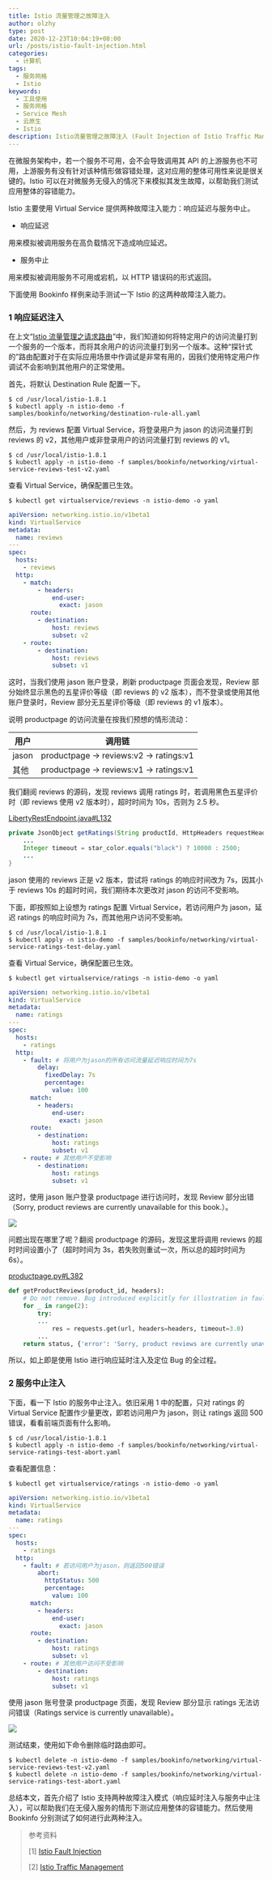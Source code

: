 ```yaml
---
title: Istio 流量管理之故障注入
author: olzhy
type: post
date: 2020-12-23T10:04:19+08:00
url: /posts/istio-fault-injection.html
categories:
  - 计算机
tags:
  - 服务网格
  - Istio
keywords:
  - 工具使用
  - 服务网格
  - Service Mesh
  - 云原生
  - Istio
description: Istio流量管理之故障注入 (Fault Injection of Istio Traffic Management)
---
```


在微服务架构中，若一个服务不可用，会不会导致调用其 API 的上游服务也不可用，上游服务有没有针对该种情形做容错处理，这对应用的整体可用性来说是很关键的。Istio 可以在对微服务无侵入的情况下来模拟其发生故障，以帮助我们测试应用整体的容错能力。

Istio 主要使用 Virtual Service 提供两种故障注入能力：响应延迟与服务中止。

- 响应延迟

用来模拟被调用服务在高负载情况下造成响应延迟。

- 服务中止

用来模拟被调用服务不可用或宕机，以 HTTP 错误码的形式返回。

下面使用 Bookinfo 样例来动手测试一下 Istio 的这两种故障注入能力。

### 1 响应延迟注入

在上文“[Istio 流量管理之请求路由](https://olzhy.github.io/posts/istio-request-routing.html)”中，我们知道如何将特定用户的访问流量打到一个服务的一个版本，而将其余用户的访问流量打到另一个版本。这种“探针式的”路由配置对于在实际应用场景中作调试是非常有用的，因我们使用特定用户作调试不会影响到其他用户的正常使用。

首先，将默认 Destination Rule 配置一下。

```shell
$ cd /usr/local/istio-1.8.1
$ kubectl apply -n istio-demo -f samples/bookinfo/networking/destination-rule-all.yaml
```

然后，为 reviews 配置 Virtual Service，将登录用户为 jason 的访问流量打到 reviews 的 v2，其他用户或非登录用户的访问流量打到 reviews 的 v1。

```shell
$ cd /usr/local/istio-1.8.1
$ kubectl apply -n istio-demo -f samples/bookinfo/networking/virtual-service-reviews-test-v2.yaml
```

查看 Virtual Service，确保配置已生效。

```shell
$ kubectl get virtualservice/reviews -n istio-demo -o yaml
```

```yaml
apiVersion: networking.istio.io/v1beta1
kind: VirtualService
metadata:
  name: reviews
---
spec:
  hosts:
    - reviews
  http:
    - match:
        - headers:
            end-user:
              exact: jason
      route:
        - destination:
            host: reviews
            subset: v2
    - route:
        - destination:
            host: reviews
            subset: v1
```

这时，当我们使用 jason 账户登录，刷新 productpage 页面会发现，Review 部分始终显示黑色的五星评价等级（即 reviews 的 v2 版本），而不登录或使用其他账户登录时，Review 部分无五星评价等级（即 reviews 的 v1 版本）。

说明 productpage 的访问流量在按我们预想的情形流动：

| 用户  | 调用链                                  |
| ----- | --------------------------------------- |
| jason | productpage -> reviews:v2 -> ratings:v1 |
| 其他  | productpage -> reviews:v1 -> ratings:v1 |

我们翻阅 reviews 的源码，发现 reviews 调用 ratings 时，若调用黑色五星评价时（即 reviews 使用 v2 版本时），超时时间为 10s，否则为 2.5 秒。

[LibertyRestEndpoint.java#L132](https://github.com/istio/istio/blob/master/samples/bookinfo/src/reviews/reviews-application/src/main/java/application/rest/LibertyRestEndpoint.java#L132)

```java
private JsonObject getRatings(String productId, HttpHeaders requestHeaders) {
    ...
    Integer timeout = star_color.equals("black") ? 10000 : 2500;
    ...
}
```

jason 使用的 reviews 正是 v2 版本，尝试将 ratings 的响应时间改为 7s，因其小于 reviews 10s 的超时时间，我们期待本次更改对 jason 的访问不受影响。

下面，即按照如上设想为 ratings 配置 Virtual Service，若访问用户为 jason，延迟 ratings 的响应时间为 7s，而其他用户访问不受影响。

```shell
$ cd /usr/local/istio-1.8.1
$ kubectl apply -n istio-demo -f samples/bookinfo/networking/virtual-service-ratings-test-delay.yaml
```

查看 Virtual Service，确保配置已生效。

```shell
$ kubectl get virtualservice/ratings -n istio-demo -o yaml
```

```yaml
apiVersion: networking.istio.io/v1beta1
kind: VirtualService
metadata:
  name: ratings
---
spec:
  hosts:
    - ratings
  http:
    - fault: # 将用户为jason的所有访问流量延迟响应时间为7s
        delay:
          fixedDelay: 7s
          percentage:
            value: 100
      match:
        - headers:
            end-user:
              exact: jason
      route:
        - destination:
            host: ratings
            subset: v1
    - route: # 其他用户不受影响
        - destination:
            host: ratings
            subset: v1
```

这时，使用 jason 账户登录 productpage 进行访问时，发现 Review 部分出错（Sorry, product reviews are currently unavailable for this book.）。

![](https://olzhy.github.io/static/images/uploads/2020/12/bookinfo-productpage-reviews-unavailable.png#center)

问题出现在哪里了呢？翻阅 productpage 的源码，发现这里将调用 reviews 的超时时间设置小了（超时时间为 3s，若失败则重试一次，所以总的超时时间为 6s）。

[productpage.py#L382](https://github.com/istio/istio/blob/master/samples/bookinfo/src/productpage/productpage.py#L382)

```python
def getProductReviews(product_id, headers):
    # Do not remove. Bug introduced explicitly for illustration in fault injection task
    for _ in range(2):
        try:
        ...
            res = requests.get(url, headers=headers, timeout=3.0)
        ...
    return status, {'error': 'Sorry, product reviews are currently unavailable for this book.'}
```

所以，如上即是使用 Istio 进行响应延时注入及定位 Bug 的全过程。

### 2 服务中止注入

下面，看一下 Istio 的服务中止注入。依旧采用 1 中的配置，只对 ratings 的 Virtual Service 配置作少量更改，即若访问用户为 jason，则让 ratings 返回 500 错误，看看前端页面有什么影响。

```shell
$ cd /usr/local/istio-1.8.1
$ kubectl apply -n istio-demo -f samples/bookinfo/networking/virtual-service-ratings-test-abort.yaml
```

查看配置信息：

```shell
$ kubectl get virtualservice/ratings -n istio-demo -o yaml
```

```yaml
apiVersion: networking.istio.io/v1beta1
kind: VirtualService
metadata:
  name: ratings
---
spec:
  hosts:
    - ratings
  http:
    - fault: # 若访问用户为jason，则返回500错误
        abort:
          httpStatus: 500
          percentage:
            value: 100
      match:
        - headers:
            end-user:
              exact: jason
      route:
        - destination:
            host: ratings
            subset: v1
    - route: # 其他用户访问不受影响
        - destination:
            host: ratings
            subset: v1
```

使用 jason 账号登录 productpage 页面，发现 Review 部分显示 ratings 无法访问错误（Ratings service is currently unavailable）。

![](https://olzhy.github.io/static/images/uploads/2020/12/bookinfo-productpage-ratings-unavailable.png#center)

测试结束，使用如下命令删除临时路由即可。

```shell
$ kubectl delete -n istio-demo -f samples/bookinfo/networking/virtual-service-reviews-test-v2.yaml
$ kubectl delete -n istio-demo -f samples/bookinfo/networking/virtual-service-ratings-test-abort.yaml
```

总结本文，首先介绍了 Istio 支持两种故障注入模式（响应延时注入与服务中止注入），可以帮助我们在无侵入服务的情形下测试应用整体的容错能力。然后使用 Bookinfo 分别测试了如何进行此两种注入。

> 参考资料
>
> [1] [Istio Fault Injection](https://istio.io/latest/docs/tasks/traffic-management/fault-injection/)
>
> [2] [Istio Traffic Management](https://istio.io/latest/docs/concepts/traffic-management/)
